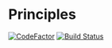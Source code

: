 # Principles

[![CodeFactor](https://www.codefactor.io/repository/github/formaal/principles/badge)](https://www.codefactor.io/repository/github/formaal/principles) [![Build Status](https://travis-ci.com/formaal/principles.svg?branch=master)](https://travis-ci.com/formaal/principles)

